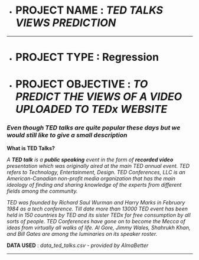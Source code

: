 *   # **PROJECT NAME : *TED TALKS VIEWS PREDICTION***
*** ***
*   # **PROJECT TYPE  :** Regression
  
*   # **PROJECT OBJECTIVE : *TO PREDICT THE VIEWS OF A VIDEO UPLOADED TO TEDx WEBSITE***

### *Even though TED talks are quite popular these days but we would still like to give a small description*
**What is TED Talks?**

*A **TED talk** is a **public speaking** event in the form of **recorded video** presentation which was originally aired at the main TED annual event. TED refers to Technology, Entertainment, Design. TED Conferences, LLC is an American-Canadian non-profit media organization that has the main ideology of finding and sharing knowledge of the experts from different fields among the community.*

*TED was founded by Richard Saul Wurman and Harry Marks in February 1984 as a tech conference. Till date more than 13000 TED event has been held in 150 countries by TED and its sister TEDx for free consumption by all sorts of people. TED Conferences have gone on to become the Mecca of ideas from virtually all walks of life. Al Gore, Jimmy Wales, Shahrukh Khan, and Bill Gates are among the luminaries on its speaker roster.*


**DATA USED** : *data_ted_talks.csv* - *provided by AlmaBetter*
******
